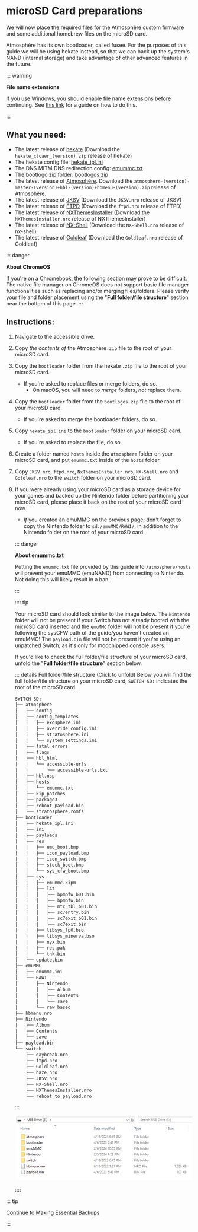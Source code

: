 # microSD Card preparations

We will now place the required files for the Atmosphère custom firmware and some additional homebrew files on the microSD card.

Atmosphère has its own bootloader, called fusee. For the purposes of this guide we will be using hekate instead, so that we can back up the system's NAND (internal storage) and take advantage of other advanced features in the future.

::: warning

**File name extensions**

If you use Windows, you should enable file name extensions before continuing. See [this link](../../extras/showing_file_extensions) for a guide on how to do this.

:::

## What you need:
- The latest release of [hekate](https://github.com/CTCaer/Hekate/releases/) (Download the `hekate_ctcaer_(version).zip` release of hekate)
- The hekate config file: <a href="/files/emu/hekate_ipl.ini" download>hekate_ipl.ini</a>
- The DNS.MITM DNS redirection config: <a href="/files/emummc.txt" download>emummc.txt</a>
- The bootlogo zip folder: <a href="/files/bootlogos.zip" download>bootlogos.zip</a>
- The latest release of [Atmosphère](https://github.com/Atmosphere-NX/Atmosphere/releases). Download the `atmosphere-(version)-master-(version)+hbl-(version)+hbmenu-(version).zip` release of Atmosphère.
- The latest release of [JKSV](https://github.com/J-D-K/JKSV/releases) (Download the `JKSV.nro` release of JKSV)
- The latest release of [FTPD](https://github.com/mtheall/ftpd/releases) (Download the `ftpd.nro` release of FTPD)
- The latest release of [NXThemesInstaller](https://github.com/exelix11/SwitchThemeInjector/releases) (Download the `NXThemesInstaller.nro` release of NXThemesInstaller)
- The latest release of [NX-Shell](https://github.com/joel16/NX-Shell/releases) (Download the `NX-Shell.nro` release of nx-shell)
- The latest release of [Goldleaf](https://github.com/XorTroll/Goldleaf/releases) (Download the `Goldleaf.nro` release of Goldleaf)

::: danger

**About ChromeOS**

If you're on a Chromebook, the following section may prove to be difficult. The native file manager on ChromeOS does not support basic file manager functionalities such as replacing and/or merging files/folders. Please verify your file and folder placement using the "**Full folder/file structure**" section near the bottom of this page.
:::

## Instructions:
1. Navigate to the accessible drive.
1. Copy *the contents of* the Atmosphère`.zip` file to the root of your microSD card.
1. Copy the `bootloader` folder from the hekate `.zip` file to the root of your microSD card.
    - If you're asked to replace files or merge folders, do so.
        - On macOS, you will need to *merge* folders, *not* replace them.
1. Copy the `bootloader` folder from the `bootlogos.zip` file to the root of your microSD card.
    - If you're asked to merge the bootloader folders, do so.
1. Copy `hekate_ipl.ini` to the `bootloader` folder on your microSD card.
    - If you're asked to replace the file, do so.
1. Create a folder named `hosts` inside the `atmosphere` folder on your microSD card, and put `emummc.txt` inside of the `hosts` folder.
1. Copy `JKSV.nro`, `ftpd.nro`, `NxThemesInstaller.nro`, `NX-Shell.nro` and `Goldleaf.nro` to the `switch` folder on your microSD card.
1. If you were already using your microSD card as a storage device for your games and backed up the Nintendo folder before partitioning your microSD card, please place it back on the root of your microSD card now.
    - *If* you created an emuMMC on the previous page; don't forget to copy the Nintendo folder to `sd:/emuMMC/RAW1/`, in addition to the Nintendo folder on the root of your microSD card.

    ::: danger

    **About emummc.txt**

    Putting the `emummc.txt` file provided by this guide into `/atmosphere/hosts` will prevent your emuMMC (emuNAND) from connecting to Nintendo. Not doing this will likely result in a ban.

    :::
    
    :::: tip
        
    Your microSD card should look similar to the image below. The `Nintendo` folder will not be present if your Switch has not already booted with the microSD card inserted and the `emuMMC` folder will not be present if you're following the sysCFW path of the guide/you haven't created an emuMMC! The `payload.bin` file will not be present if you're using an unpatched Switch, as it's only for modchipped console users. 
    
    If you'd like to check the full folder/file structure of your microSD card, unfold the "**Full folder/file structure**" section below.
    
    ::: details Full folder/file structure (Click to unfold)
    Below you will find the full folder/file structure on your microSD card, `SWITCH SD:` indicates the root of the microSD card.
    ```
    SWITCH SD:
    ├── atmosphere
    │   ├── config
    │   ├── config_templates
    │   │   ├── exosphere.ini
    │   │   ├── override_config.ini
    │   │   ├── stratosphere.ini
    │   │   └── system_settings.ini
    │   ├── fatal_errors
    │   ├── flags
    │   ├── hbl_html
    │   │   └── accessible-urls
    │   │       └── accessible-urls.txt
    │   ├── hbl.nsp
    │   ├── hosts
    │   │   └── emummc.txt
    │   ├── kip_patches
    │   ├── package3
    │   ├── reboot_payload.bin
    │   └── stratosphere.romfs
    ├── bootloader
    │   ├── hekate_ipl.ini
    │   ├── ini
    │   ├── payloads
    │   ├── res
    │   │   ├── emu_boot.bmp
    │   │   ├── icon_payload.bmp
    │   │   ├── icon_switch.bmp
    │   │   ├── stock_boot.bmp
    │   │   └── sys_cfw_boot.bmp
    │   ├── sys
    │   │   ├── emummc.kipm
    │   │   ├── l4t
    │   │   │   ├── bpmpfw_b01.bin
    │   │   │   ├── bpmpfw.bin
    │   │   │   ├── mtc_tbl_b01.bin
    │   │   │   ├── sc7entry.bin
    │   │   │   ├── sc7exit_b01.bin
    │   │   │   └── sc7exit.bin
    │   │   ├── libsys_lp0.bso
    │   │   ├── libsys_minerva.bso
    │   │   ├── nyx.bin
    │   │   ├── res.pak
    │   │   └── thk.bin
    │   └── update.bin
    ├── emuMMC
    │   ├── emummc.ini
    │   └── RAW1
    │       ├── Nintendo
    │       │   ├── Album
    │       │   ├── Contents
    │       │   └── save
    │       └── raw_based
    ├── hbmenu.nro
    ├── Nintendo
    │   ├── Album
    │   ├── Contents
    │   └── save
    ├── payload.bin
    └── switch
        ├── daybreak.nro
        ├── ftpd.nro
        ├── Goldleaf.nro
        ├── haze.nro
        ├── JKSV.nro
        ├── NX-Shell.nro
        ├── NXThemesInstaller.nro
        └── reboot_to_payload.nro
    ```
    
    :::
    
    ![sdfilesimg](img/sdfiles3.png)
    
    ::::
    
::: tip

[Continue to Making Essential Backups](making_essential_backups)

:::
